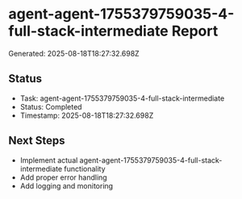 # agent-agent-1755379759035-4-full-stack-intermediate Report

Generated: 2025-08-18T18:27:32.698Z

## Status
- Task: agent-agent-1755379759035-4-full-stack-intermediate
- Status: Completed
- Timestamp: 2025-08-18T18:27:32.698Z

## Next Steps
- Implement actual agent-agent-1755379759035-4-full-stack-intermediate functionality
- Add proper error handling
- Add logging and monitoring
